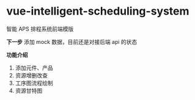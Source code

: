 # vue-intelligent-scheduling-system

智能 APS 排程系统前端模版

**下一步**
添加 mock 数据，目前还是对接后端 api 的状态

**功能介绍**

1. 添加元件、产品
2. 资源增删改查
3. 工序图流程绘制
4. 资源甘特图
